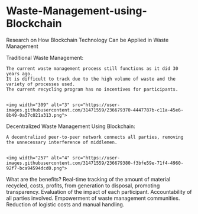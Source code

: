# Waste-Management-using-Blockchain
Research on How Blockchain Technology Can be Applied in Waste Management

Traditional Waste Management:

    The current waste management process still functions as it did 30 years ago.
    It is difficult to track due to the high volume of waste and the variety of processes used.
    The current recycling program has no incentives for participants.
    

    <img width="309" alt="3" src="https://user-images.githubusercontent.com/31471559/236679370-4447787b-c11a-45e6-8b49-0a37c021a313.png">
    
    
Decentralized Waste Management Using Blockchain:

    A decentralized peer-to-peer network connects all parties, removing the unnecessary interference of middlemen.
    
    
    <img width="257" alt="4" src="https://user-images.githubusercontent.com/31471559/236679380-f3bfe59e-71f4-4960-92f7-bca94594dcd0.png">

What are the benefits?
    Real-time tracking of the amount of material recycled, costs, profits, from generation to disposal, promoting transparency.
    Evaluation of the impact of each participant.
    Accountability of all parties involved.
    Empowerment of waste management communities.
    Reduction of logistic costs and manual handling.
    
    

